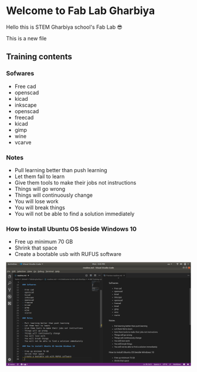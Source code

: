 
# Welcome to Fab Lab Gharbiya

Hello this is STEM Gharbiya school's Fab Lab :sunglasses:

This is a new file

## Training contents

### Sofwares

- Free cad
- openscad
- kicad
- inkscape
- openscad
- freecad
- kicad
- gimp
- wine
- vcarve

### Notes

- Pull learning better than push learning
- Let them fail to learn
- Give them tools to make their jobs not instructions
- Things will go wrong
- Things will continuously change
- You will lose work
- You will break things
- You will not be able to find a solution immediately

### How to install Ubuntu OS beside Windows 10

- Free up minimum 70 GB
- Shrink that space
- Create a bootable usb with RUFUS software

![screenshot1](picture.png)
